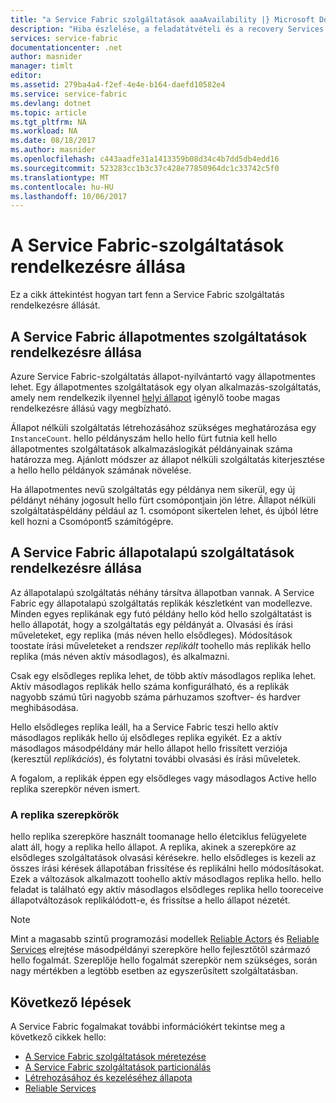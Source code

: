 ```yaml
---
title: "a Service Fabric szolgáltatások aaaAvailability |} Microsoft Docs"
description: "Hiba észlelése, a feladatátvételi és a recovery Services ismerteti"
services: service-fabric
documentationcenter: .net
author: masnider
manager: timlt
editor: 
ms.assetid: 279ba4a4-f2ef-4e4e-b164-daefd10582e4
ms.service: service-fabric
ms.devlang: dotnet
ms.topic: article
ms.tgt_pltfrm: NA
ms.workload: NA
ms.date: 08/18/2017
ms.author: masnider
ms.openlocfilehash: c443aadfe31a1413359b08d34c4b7dd5db4edd16
ms.sourcegitcommit: 523283cc1b3c37c428e77850964dc1c33742c5f0
ms.translationtype: MT
ms.contentlocale: hu-HU
ms.lasthandoff: 10/06/2017
---
```

# <a name="availability-of-service-fabric-services"></a>A Service Fabric-szolgáltatások rendelkezésre állása
Ez a cikk áttekintést hogyan tart fenn a Service Fabric szolgáltatás rendelkezésre állását.

## <a name="availability-of-service-fabric-stateless-services"></a>A Service Fabric állapotmentes szolgáltatások rendelkezésre állása
Azure Service Fabric-szolgáltatás állapot-nyilvántartó vagy állapotmentes lehet. Egy állapotmentes szolgáltatások egy olyan alkalmazás-szolgáltatás, amely nem rendelkezik ilyennel [helyi állapot](service-fabric-concepts-state.md) igénylő toobe magas rendelkezésre állású vagy megbízható.

Állapot nélküli szolgáltatás létrehozásához szükséges meghatározása egy `InstanceCount`. hello példányszám hello hello fürt futnia kell hello állapotmentes szolgáltatások alkalmazáslogikát példányainak száma határozza meg. Ajánlott módszer az állapot nélküli szolgáltatás kiterjesztése a hello hello példányok számának növelése.

Ha állapotmentes nevű szolgáltatás egy példánya nem sikerül, egy új példányt néhány jogosult hello fürt csomópontjain jön létre. Állapot nélküli szolgáltatáspéldány például az 1. csomópont sikertelen lehet, és újból létre kell hozni a Csomópont5 számítógépre.

## <a name="availability-of-service-fabric-stateful-services"></a>A Service Fabric állapotalapú szolgáltatások rendelkezésre állása
Az állapotalapú szolgáltatás néhány társítva állapotban vannak. A Service Fabric egy állapotalapú szolgáltatás replikák készletként van modellezve. Minden egyes replikának egy futó példány hello kód hello szolgáltatást is hello állapotát, hogy a szolgáltatás egy példányát a. Olvasási és írási műveleteket, egy replika (más néven hello elsődleges). Módosítások toostate írási műveleteket a rendszer *replikált* toohello más replikák hello replika (más néven aktív másodlagos), és alkalmazni. 

Csak egy elsődleges replika lehet, de több aktív másodlagos replika lehet. Aktív másodlagos replikák hello száma konfigurálható, és a replikák nagyobb számú tűri nagyobb száma párhuzamos szoftver- és hardver meghibásodása.

Hello elsődleges replika leáll, ha a Service Fabric teszi hello aktív másodlagos replikák hello új elsődleges replika egyikét. Ez a aktív másodlagos másodpéldány már hello állapot hello frissített verziója (keresztül *replikációs*), és folytatni további olvasási és írási műveletek.

A fogalom, a replikák éppen egy elsődleges vagy másodlagos Active hello replika szerepkör néven ismert.

### <a name="replica-roles"></a>A replika szerepkörök
hello replika szerepköre használt toomanage hello életciklus felügyelete alatt áll, hogy a replika hello állapot. A replika, akinek a szerepköre az elsődleges szolgáltatások olvasási kérésekre. hello elsődleges is kezeli az összes írási kérések állapotában frissítése és replikálni hello módosításokat. Ezek a változások alkalmazott toohello aktív másodlagos replika hello. hello feladat is található egy aktív másodlagos elsődleges replika hello tooreceive állapotváltozások replikálódott-e, és frissítse a hello állapot nézetét.

> [!NOTE]
> Mint a magasabb szintű programozási modellek [Reliable Actors](service-fabric-reliable-actors-introduction.md) és [Reliable Services](service-fabric-reliable-services-introduction.md) elrejtése másodpéldányi szerepköre hello fejlesztőtől származó hello fogalmát. Szereplője hello fogalmát szerepkör nem szükséges, során nagy mértékben a legtöbb esetben az egyszerűsített szolgáltatásban.
>

## <a name="next-steps"></a>Következő lépések
A Service Fabric fogalmakat további információkért tekintse meg a következő cikkek hello:

- [A Service Fabric szolgáltatások méretezése](service-fabric-concepts-scalability.md)
- [A Service Fabric szolgáltatások particionálás](service-fabric-concepts-partitioning.md)
- [Létrehozásához és kezeléséhez állapota](service-fabric-concepts-state.md)
- [Reliable Services](service-fabric-reliable-services-introduction.md)

